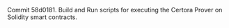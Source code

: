 Commit 58d0181.                    Build and Run scripts for executing the Certora Prover on Solidity smart contracts.
